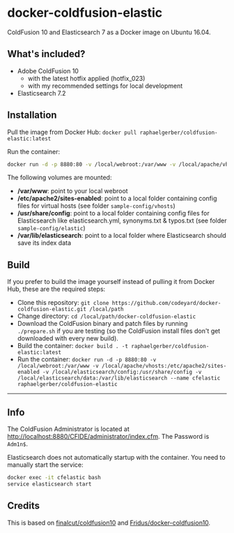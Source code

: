# docker-coldfusion-elastic

ColdFusion 10 and Elasticsearch 7 as a Docker image on Ubuntu 16.04.

## What's included?

* Adobe ColdFusion 10
   * with the latest hotfix applied (hotfix_023)
   * with my recommended settings for local development
* Elasticsearch 7.2


## Installation

Pull the image from Docker Hub:
`docker pull raphaelgerber/coldfusion-elastic:latest`

Run the container:
```bash
docker run -d -p 8880:80 -v /local/webroot:/var/www -v /local/apache/vhosts:/etc/apache2/sites-enabled -v /local/elasticsearch/config:/usr/share/config -v /local/elasticsearch/data:/var/lib/elasticsearch --name cfelastic raphaelgerber/coldfusion-elastic
```

The following volumes are mounted:

* **/var/www**: point to your local webroot
* **/etc/apache2/sites-enabled**: point to a local folder containing config files for virtual hosts (see folder `sample-config/vhosts`)
* **/usr/share/config**: point to a local folder containing config files for Elasticsearch like elasticsearch.yml, synonyms.txt & typos.txt (see folder `sample-config/elastic`)
* **/var/lib/elasticsearch**: point to a local folder where Elasticsearch should save its index data



## Build

If you prefer to build the image yourself instead of pulling it from Docker Hub, these are the required steps:

* Clone this repository: `git clone https://github.com/codeyard/docker-coldfusion-elastic.git /local/path`
* Change directory: `cd /local/path/docker-coldfusion-elastic`
* Download the ColdFusion binary and patch files by running `./prepare.sh` if you are testing (so the ColdFusion install files don't get downloaded with every new build).
* Build the container: `docker build . -t raphaelgerber/coldfusion-elastic:latest`
* Run the container: `docker run -d -p 8880:80 -v /local/webroot:/var/www -v /local/apache/vhosts:/etc/apache2/sites-enabled -v /local/elasticsearch/config:/usr/share/config -v /local/elasticsearch/data:/var/lib/elasticsearch --name cfelastic raphaelgerber/coldfusion-elastic`


***

## Info

The ColdFusion Administrator is located at [http://localhost:8880/CFIDE/administrator/index.cfm](http://localhost:8880/CFIDE/administrator/index.cfm). The Password is `Adm1n$`.

Elasticsearch does not automatically startup with the container. You need to manually start the service:
```bash
docker exec -it cfelastic bash
service elasticsearch start
```



## Credits

This is based on [finalcut/coldfusion10](https://github.com/finalcut/docker-coldfusion10) and [Fridus/docker-coldfusion10](https://github.com/Fridus/docker-coldfusion10).
